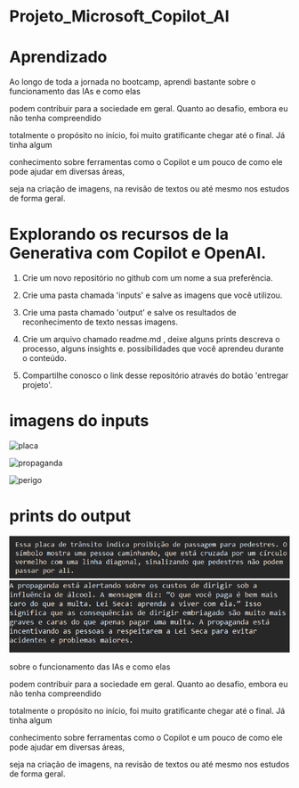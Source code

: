 # Projeto_Microsoft_Copilot_AI

# Aprendizado

 Ao longo de toda a jornada no bootcamp, aprendi bastante sobre o funcionamento das IAs e como elas

podem contribuir para a sociedade em geral. Quanto ao desafio, embora eu não tenha compreendido

totalmente o propósito no início, foi muito gratificante chegar até o final. Já tinha algum 

conhecimento sobre ferramentas como o Copilot e um pouco de como ele pode ajudar em diversas áreas,

seja na criação de imagens, na revisão de textos ou até mesmo nos estudos de forma geral.

# Explorando os recursos de Ia Generativa com Copilot e OpenAI.

1. Crie um novo repositório no github com um nome a sua preferência.

2. Crie uma pasta chamada 'inputs' e salve as imagens que você utilizou.

3. Crie uma pasta chamado 'output' e salve os resultados de reconhecimento de texto nessas imagens.

4. Crie um arquivo chamado readme.md , deixe alguns prints descreva o processo, alguns insights e. 
possibilidades que você aprendeu durante o conteúdo.

5. Compartilhe conosco o link desse repositório através do botão 'entregar projeto'.

# imagens do inputs
![placa](https://1drv.ms/i/c/e1b3ea22fd86bbf6/EUI1JDmeJ9pCo1V1WGGID1IB2CMqjrLjce4dvVHBZoSY-A?e=uUoQl1)

![propaganda](https://1drv.ms/i/c/e1b3ea22fd86bbf6/EctZ721t_o9ElPNNfC2-iuABoT8ZXoXZvJ5ogC5gB1ofCg?e=QwYdTE)

![perigo](https://1drv.ms/i/c/e1b3ea22fd86bbf6/ER2_Cf7S9O5PhtvoKfz7a8ABFchR23pgPYz27Jz1yj6fZA?e=mBR3pW)

# prints do output
![alt text](<Captura de tela 2024-09-13 173733.png>)
![alt text](<Captura de tela 2024-09-13 173607.png>) 

sobre o funcionamento das IAs e como elas

podem contribuir para a sociedade em geral. Quanto ao desafio, embora eu não tenha compreendido

totalmente o propósito no início, foi muito gratificante chegar até o final. Já tinha algum 

conhecimento sobre ferramentas como o Copilot e um pouco de como ele pode ajudar em diversas áreas,

seja na criação de imagens, na revisão de textos ou até mesmo nos estudos de forma geral.
